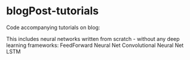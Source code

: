 # blogPost-tutorials
Code accompanying tutorials on blog:

  This includes neural networks written from scratch - without any deep learning frameworks:
    FeedForward Neural Net
    Convolutional Neural Net
    LSTM
